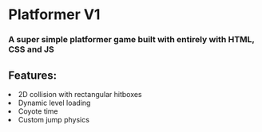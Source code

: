 <h1>Platformer V1</h1>
<h3>A super simple platformer game built with entirely with HTML, CSS and JS</h3>
<h2>Features:</h2>
<li>2D collision with rectangular hitboxes</li>
<li>Dynamic level loading</li>
<li>Coyote time</li>
<li>Custom jump physics</li>

